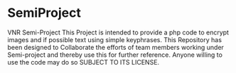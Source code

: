 # SemiProject
VNR Semi-Project
This Project is intended to provide a php code to encrypt images and if possible text using simple keyphrases.
This Repository has been designed to Collaborate the efforts of team members working under Semi-project and thereby use
this for further reference.
Anyone willing to use the code may do so SUBJECT TO ITS LICENSE.
